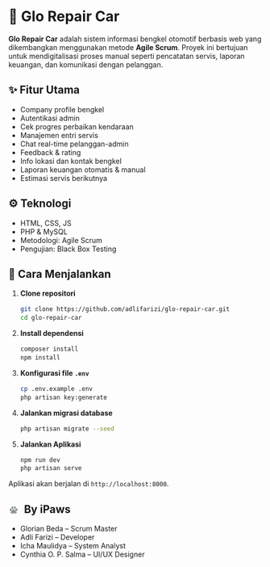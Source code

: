 # 🚗 Glo Repair Car

**Glo Repair Car** adalah sistem informasi bengkel otomotif berbasis web yang dikembangkan menggunakan metode **Agile Scrum**. Proyek ini bertujuan untuk mendigitalisasi proses manual seperti pencatatan servis, laporan keuangan, dan komunikasi dengan pelanggan.

## ✨ Fitur Utama

- Company profile bengkel
- Autentikasi admin
- Cek progres perbaikan kendaraan
- Manajemen entri servis
- Chat real-time pelanggan-admin
- Feedback & rating
- Info lokasi dan kontak bengkel
- Laporan keuangan otomatis & manual
- Estimasi servis berikutnya

## ⚙️ Teknologi

- HTML, CSS, JS
- PHP & MySQL
- Metodologi: Agile Scrum
- Pengujian: Black Box Testing

## 🚀 Cara Menjalankan

1. **Clone repositori**
   ```bash
   git clone https://github.com/adlifarizi/glo-repair-car.git
   cd glo-repair-car
   ```

2. **Install dependensi**
    ```bash
    composer install
    npm install
    ```

3. **Konfigurasi file `.env`**
    ```bash
    cp .env.example .env
    php artisan key:generate
    ```

4. **Jalankan migrasi database**
    ```bash
    php artisan migrate --seed
    ```

4. **Jalankan Aplikasi**
    ```bash
    npm run dev
    php artisan serve
    ```
Aplikasi akan berjalan di `http://localhost:8000`.

## <img src="https://raw.githubusercontent.com/adlifarizi/glo-repair-car/main/public/icons/ipaws.svg" alt="iPaws" width="20" style="vertical-align: middle; margin-right: 6px;" /> By iPaws
- Glorian Beda – Scrum Master
- Adli Farizi – Developer
- Icha Maulidya – System Analyst
- Cynthia O. P. Salma – UI/UX Designer
